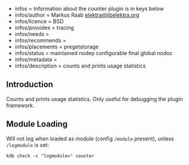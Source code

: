- infos = Information about the counter plugin is in keys below
- infos/author = Markus Raab <elektra@libelektra.org>
- infos/licence = BSD
- infos/provides = tracing
- infos/needs =
- infos/recommends =
- infos/placements = pregetstorage
- infos/status = maintained nodep configurable final global nodoc
- infos/metadata =
- infos/description = counts and prints usage statistics

## Introduction

Counts and prints usage statistics.
Only useful for debugging the plugin framework.

## Module Loading

Will not log when loaded as module (config `/module` present), unless `/logmodule` is set:

    kdb check -c "logmodule=" counter
